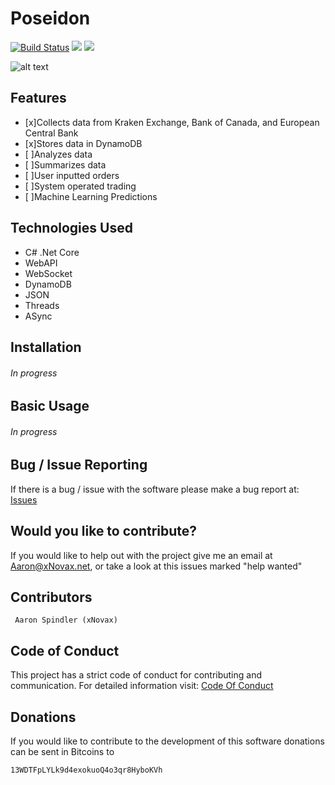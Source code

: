 # Poseidon
[![Build Status](https://travis-ci.com/xNovax/Poseidon.svg?branch=master)](https://travis-ci.com/xNovax/Poseidon)
![](https://img.shields.io/github/license/xNovax/poseidon.svg?colorB=black&logoColor=black)
![](https://codebuild.us-west-2.amazonaws.com/badges?uuid=eyJlbmNyeXB0ZWREYXRhIjoiazZpbldFSkFYclpFSHdmUjhsc3BBd0owSjdBeXlyc2NPa3ByaE42NktCNkJCSGxCSnNUamlCMVJFbzlqNDdMeXZsUXFRS0NiRU9HU1JDNC9MNllraXBFPSIsIml2UGFyYW1ldGVyU3BlYyI6IjdNalBmSDdjS3NLVEk1U0QiLCJtYXRlcmlhbFNldFNlcmlhbCI6MX0%3D&branch=master)

![alt text](http://spindlers.ca/wp-content/uploads/sites/10/2019/02/poseidon-100574977-primary.idge_.jpg)

## Features
- [x]Collects data from Kraken Exchange, Bank of Canada, and European Central Bank
- [x]Stores data in DynamoDB
- [ ]Analyzes data
- [ ]Summarizes data
- [ ]User inputted orders
- [ ]System operated trading
- [ ]Machine Learning Predictions

## Technologies Used
- C# .Net Core
- WebAPI
- WebSocket
- DynamoDB
- JSON
- Threads
- ASync

## Installation
###### In progress

## Basic Usage
###### In progress


## Bug / Issue Reporting

If there is a bug / issue with the software please make a bug report at: [Issues](https://github.com/xNovax/Poseidon/issues)


## Would you like to contribute?

If you would like to help out with the project give me an email at Aaron@xNovax.net, or take a look at this issues marked "help wanted"

## Contributors

```
 Aaron Spindler (xNovax)
```

## Code of Conduct

This project has a strict code of conduct for contributing and communication. For detailed information visit: [Code Of Conduct](https://github.com/xNovax/Poseidon/blob/master/CODE_OF_CONDUCT.md)


## Donations

If you would like to contribute to the development of this software donations can be sent in Bitcoins to
```
13WDTFpLYLk9d4exokuoQ4o3qr8HyboKVh
```
